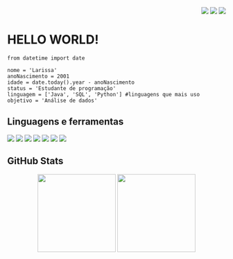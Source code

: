 
<div align="right">
  <a href="#" target="_blank"><img src="https://img.shields.io/badge/Codewars-B1361E?style=for-the-badge&logo=Codewars&logoColor=white"></a>
  <a href="#" target="_blank"><img src="https://img.shields.io/badge/-Hackerrank-2EC866?style=for-the-badge&logo=HackerRank&logoColor=white"></a>
  <a href="#" target="_blank"><img src="https://img.shields.io/badge/LinkedIn-0077B5?style=for-the-badge&logo=linkedin&logoColor=white"></a>
</div>

# HELLO WORLD!

```
from datetime import date

nome = 'Larissa'
anoNascimento = 2001
idade = date.today().year - anoNascimento
status = 'Estudante de programação'
linguagem = ['Java', 'SQL', 'Python'] #linguagens que mais uso
objetivo = 'Análise de dados'
```

## Linguagens e ferramentas 
<div>
 <img src="https://img.shields.io/badge/Java-ED8B00?style=for-the-badge&logo=java&logoColor=white" />
 <img src="https://img.shields.io/badge/Microsoft_SQL_Server-CC2927?style=for-the-badge&logo=microsoft-sql-server&logoColor=white" />
 <img src="https://img.shields.io/badge/Python-3776AB?style=for-the-badge&logo=python&logoColor=white" />    
 <img src="https://img.shields.io/badge/Microsoft_Excel-217346?style=for-the-badge&logo=microsoft-excel&logoColor=white" />
 <img src="https://img.shields.io/badge/Microsoft_PowerPoint-B7472A?style=for-the-badge&logo=microsoft-powerpoint&logoColor=white" />
 <img src="https://img.shields.io/badge/HTML5-E34F26?style=for-the-badge&logo=html5&logoColor=white" />
 <img src="https://img.shields.io/badge/CSS3-1572B6?style=for-the-badge&logo=css3&logoColor=white" />
</div>          

## GitHub Stats
<div align="center">
  <img height="180em" src="https://github-readme-stats.vercel.app/api?username=santanaLari&show_icons=true&theme=chartreuse-dark">
  <img height="180em" src="https://github-readme-stats.vercel.app/api/top-langs/?username=santanaLari&layout=compact&theme=chartreuse-dark">
</div>

